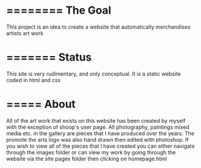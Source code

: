 ========
The Goal
=========
This project is an idea to create a website that automatically merchandises artists art work

=======
Status
=======
This site is very rudimentary, and only conceptual. It is a static website coded in html and css

=====
About
=====
All of the art work that exists on this website has been created by myself with the exception of shoop's user page. All photography, paintings mixed media etc. in the gallery are pieces that I have produced over the years. The promote the arts logo was also hand drawn then edited with photoshop. If you wish to view all of the pieces that I have created you can either navigate through the images folder or can view my work by going through the website via the site pages folder then clicking on homepage.html
